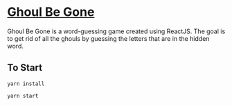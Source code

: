 # [Ghoul Be Gone](https://sad-austin-0efb82.netlify.com/)
Ghoul Be Gone is a word-guessing game created using ReactJS. The goal is to get rid of all the ghouls by guessing the letters that are in the hidden word.

## To Start
```yarn install```

```yarn start```

